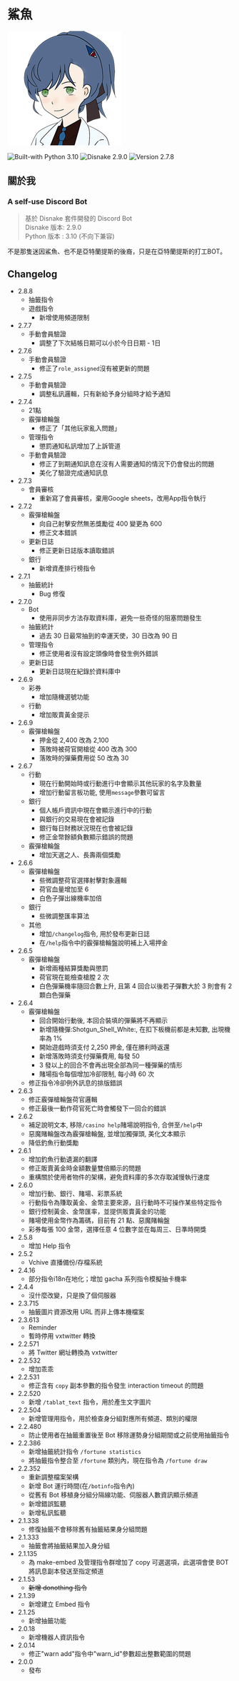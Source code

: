 # 鯊魚
![鯊魚形象](/img/shark-discordbot.png "鯊魚形象")

![Built-with Python 3.10](https://img.shields.io/badge/Python-3.10-informational?style=plastic&logo=python)
![Disnake 2.9.0](https://img.shields.io/badge/disnake-2.9.0-informational?style=plastic)
![Version 2.7.8](https://img.shields.io/badge/version-2.7.8-informational?style=plastic)

## 關於我

### A self-use Discord Bot  
> 基於 Disnake 套件開發的 Discord Bot  
> Disnake 版本: 2.9.0  
> Python 版本 : 3.10 (不向下兼容)  

不是那隻迷因鯊魚、也不是亞特蘭提斯的後裔，只是在亞特蘭提斯的打工BOT。

## Changelog
* 2.8.8
	* 抽籤指令
	* 遊戲指令
		* 新增使用頻道限制
* 2.7.7
	* 手動會員驗證
		* 調整了下次結帳日期可以小於今日日期 - 1日
* 2.7.6
	* 手動會員驗證
		* 修正了`role_assigned`沒有被更新的問題
* 2.7.5
	* 手動會員驗證
		* 調整私訊邏輯，只有新給予身分組時才給予通知
* 2.7.4
	* 21點
	* 霰彈槍輪盤
		* 修正了「其他玩家亂入問題」
	* 管理指令
		* 懲罰通知私訊增加了上訴管道
	* 手動會員驗證
		* 修正了到期通知訊息在沒有人需要通知的情況下仍會發出的問題
		* 美化了驗證完成通知訊息
* 2.7.3
	* 會員審核
		* 重新寫了會員審核，棄用Google sheets，改用App指令執行
* 2.7.2
	* 霰彈槍輪盤
		* 向自己射擊安然無恙獎勵從 400 變更為 600
		* 修正文本錯誤
	* 更新日誌
		* 修正更新日誌版本讀取錯誤
	* 銀行
		* 新增資產排行榜指令
* 2.7.1
	* 抽籤統計
		* Bug 修復
* 2.7.0
	* Bot
		* 使用非同步方法存取資料庫，避免一些奇怪的阻塞問題發生
	* 抽籤統計
		* 過去 30 日最常抽到的幸運天使，30 日改為 90 日
	* 管理指令
		* 修正使用者沒有設定頭像時會發生例外錯誤
	* 更新日誌
		* 更新日誌現在紀錄於資料庫中
* 2.6.9
	* 彩券
		* 增加隨機選號功能
	* 行動
		* 增加販賣黃金提示
* 2.6.9
	* 霰彈槍輪盤
		* 押金從 2,400 改為 2,100
		* 落敗時被荷官開槍從 400 改為 300
		* 落敗時的彈藥費用從 50 改為 30
* 2.6.7
	* 行動
		* 現在行動開始時或行動進行中會顯示其他玩家的名字及數量
		* 增加行動留言板功能, 使用`message`參數可留言
	* 銀行
		* 個人帳戶資訊中現在會顯示進行中的行動
		* 與銀行的交易現在會被記錄
		* 銀行每日財務狀況現在也會被記錄
		* 修正金幣餘額負數顯示錯誤的問題
	* 霰彈槍輪盤
		* 增加天選之人、長壽兩個獎勵
* 2.6.6
	* 霰彈槍輪盤
		* 些微調整荷官選擇射擊對象邏輯
		* 荷官血量增加至 6
		* 白色子彈出線機率加倍
	* 銀行
		* 些微調整匯率算法
	* 其他
		* 增加`/changelog`指令, 用於發布更新日誌
		* 在`/help`指令中的霰彈槍輪盤說明補上入場押金
* 2.6.5
	* 霰彈槍輪盤
		* 新增兩種結算獎勵與懲罰
		* 荷官現在能檢查槍膛 2 次
		* 白色彈藥機率隨回合數上升, 且第 4 回合以後若子彈數大於 3 則會有 2 顆白色彈藥
* 2.6.4
	* 霰彈槍輪盤
		* 回合開始行動後, 本回合裝填的彈藥將不再顯示
		* 新增隨機彈:Shotgun_Shell_White:, 在扣下板機前都是未知數, 出現機率為 1%
		* 開始遊戲時須支付 2,250 押金, 僅在勝利時返還
		* 新增落敗時須支付彈藥費用, 每發 50
		* 3 發以上的回合不會再出現全部為同一種彈藥的情形
		* 賭場指令每個增加冷卻限制, 每小時 60 次
	* 修正指令冷卻例外訊息的排版錯誤
* 2.6.3
	* 修正霰彈槍輪盤荷官邏輯
	* 修正最後一動作荷官死亡時會觸發下一回合的錯誤
* 2.6.2
	* 補足說明文本, 移除`/casino help`賭場說明指令, 合併至`/help`中
	* 惡魔賭輪盤改為霰彈槍輪盤, 並增加獨彈頭, 美化文本顯示
	* 降低釣魚行動獎勵
* 2.6.1
	* 增加釣魚行動遺漏的翻譯
	* 修正販賣黃金時金額數量雙倍顯示的問題
	* 重構關於使用者物件的架構，避免資料庫的多次存取減慢執行速度
* 2.6.0
	* 增加行動、銀行、賭場、彩票系統
	* 行動指令為賺取黃金、金幣主要來源，且行動時不可操作某些特定指令
	* 銀行控制黃金、金幣匯率，並提供販賣黃金的功能
	* 賭場使用金幣作為籌碼，目前有 21 點、惡魔賭輪盤
	* 彩券每張 100 金幣，選擇任意 4 位數字並在每周三、日準時開獎
* 2.5.8
	* 增加 Help 指令
* 2.5.2
	* Vchive 直播備份/存檔系統
* 2.4.16
	* 部分指令i18n在地化；增加 gacha 系列指令模擬抽卡機率
* 2.4.4
	* 沒什麼改變，只是換了個伺服器
* 2.3.715
	* 抽籤圖片資源改用 URL 而非上傳本機檔案
* 2.3.613
	* Reminder
	* 暫時停用 vxtwitter 轉換
* 2.2.571
	* 將 Twitter 網址轉換為 vxtwitter
* 2.2.532
	* 增加乖乖
* 2.2.531
	* 修正含有 `copy` 副本參數的指令發生 interaction timeout 的問題
* 2.2.520
	* 新增 `/tablat_text` 指令，用於產生文字圖片
* 2.2.504
	* 新增管理用指令，用於檢查身分組對應所有頻道、類別的權限
* 2.2.480
	* 防止使用者在抽籤重置後至 Bot 移除運勢身分組期間或之前使用抽籤指令
* 2.2.386
	* 新增抽籤統計指令 `/fortune statistics`
	* 將抽籤指令整合至 `/fortune` 類別內，現在指令為 `/fortune draw`
* 2.2.352
	* 重新調整檔案架構
	* 新增 Bot 運行時間(在`/botinfo`指令內)
	* 從舊有 Bot 移植身分組分隔線功能、伺服器人數資訊顯示頻道
	* 新增錯誤監聽
	* 新增私訊監聽
* 2.1.338
	* 修復抽籤不會移除舊有抽籤結果身分組問題
* 2.1.333
	* 抽籤會將抽籤結果加入身分組
* 2.1.135
	* 為 make-embed 及管理指令群增加了 copy 可選選項，此選項會使 BOT 將訊息副本發送至指定頻道
* 2.1.53
	* ~~新增 donothing 指令~~
* 2.1.39
	* 新增建立 Embed 指令
* 2.1.25
	* 新增抽籤功能
* 2.0.18
	* 新增機器人資訊指令
* 2.0.14
	* 修正"warn add"指令中"warn_id"參數超出整數範圍的問題
* 2.0.0
	* 發布

